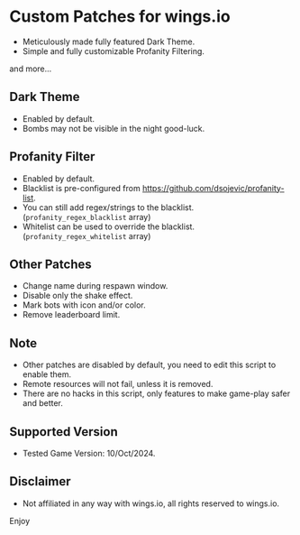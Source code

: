 # Custom Patches for wings.io
- Meticulously made fully featured Dark Theme.
- Simple and fully customizable Profanity Filtering.

and more...

## Dark Theme
- Enabled by default.
- Bombs may not be visible in the night good-luck.

## Profanity Filter
- Enabled by default.
- Blacklist is pre-configured from https://github.com/dsojevic/profanity-list.
- You can still add regex/strings to the blacklist. (`profanity_regex_blacklist` array)
- Whitelist can be used to override the blacklist. (`profanity_regex_whitelist` array)

## Other Patches
- Change name during respawn window.
- Disable only the shake effect.
- Mark bots with icon and/or color.
- Remove leaderboard limit.

## Note
- Other patches are disabled by default, you need to edit this script to enable them.
- Remote resources will not fail, unless it is removed.
- There are no hacks in this script, only features to make game-play safer and better.

## Supported Version
- Tested Game Version: 10/Oct/2024.

## Disclaimer
- Not affiliated in any way with wings.io, all rights reserved to wings.io.

Enjoy
